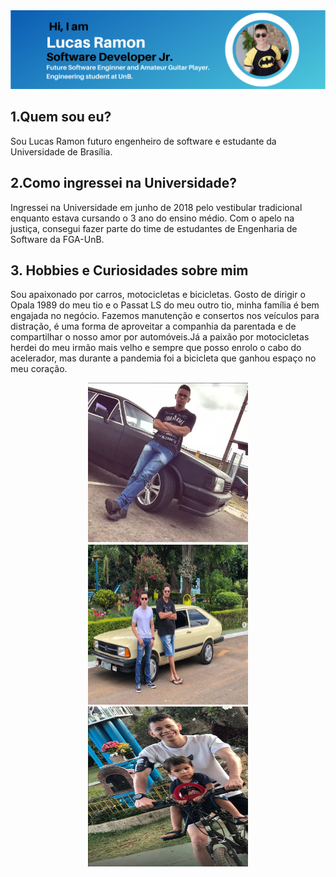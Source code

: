 
<center>

<img src="./media/LucasRamonSoftwareEngineerProfile.png"/>

</center>

## 1.Quem sou eu?
Sou Lucas Ramon futuro engenheiro de software e estudante da Universidade de Brasília.

## 2.Como ingressei na Universidade?

Ingressei na Universidade em junho de 2018 pelo vestibular tradicional enquanto estava cursando o 3 ano do ensino médio. Com o apelo na justiça, consegui fazer parte do time de estudantes de Engenharia de Software da FGA-UnB.

## 3. Hobbies e Curiosidades sobre mim

Sou apaixonado por carros, motocicletas e bicicletas. Gosto de dirigir o Opala 1989 do meu tio e o Passat LS do meu outro tio, minha família é bem engajada no negócio. Fazemos manutenção e consertos nos veículos para distração, é uma forma de aproveitar a companhia da parentada e de compartilhar o nosso amor por automóveis.Já a paixão por motocicletas herdei do meu irmão mais velho e sempre que posso enrolo o cabo do acelerador, mas durante a pandemia foi a bicicleta que ganhou espaço no meu coração.
<center>
<img src="./media/opala.png" width="256" height="256"/> <img src="./media/passat.png" width="256" height="256"/> <img src="./media/bike.png" width="256" height="256"/>

</center>
